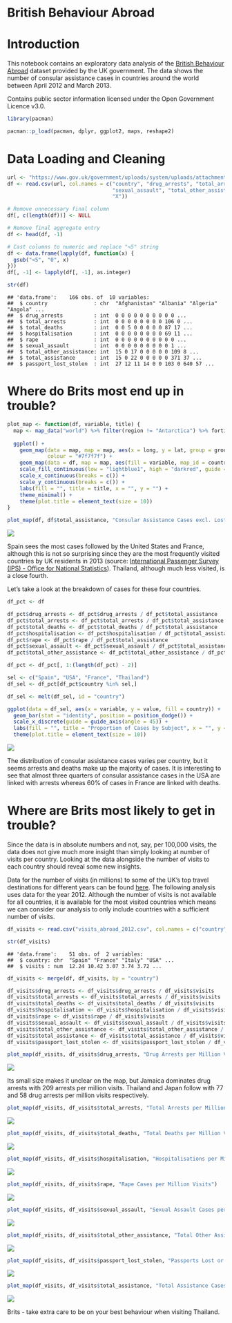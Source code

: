 British Behaviour Abroad
================

# Introduction

This notebook contains an exploratory data analysis of the [British
Behaviour
Abroad](https://www.data.gov.uk/dataset/35f0785d-e85b-49ef-869c-2eca49755aa5/british-behaviour-abroad)
dataset provided by the UK government. The data shows the number of
consular assistance cases in countries around the world between April
2012 and March 2013.

Contains public sector information licensed under the Open Government
Licence v3.0.

``` r
library(pacman)

pacman::p_load(pacman, dplyr, ggplot2, maps, reshape2)
```

# Data Loading and Cleaning

``` r
url <- "https://www.gov.uk/government/uploads/system/uploads/attachment_data/file/259521/British_Behaviour_Abroad_2012-2013_data.csv"
df <- read.csv(url, col.names = c("country", "drug_arrests", "total_arrests", "total_deaths", "hospitalisation", "rape",
                                  "sexual_assault", "total_other_assistance", "total_assistance", "passport_lost_stolen",
                                  "X"))

# Remove unnecessary final column
df[, c(length(df))] <- NULL

# Remove final aggregate entry
df <- head(df, -1)

# Cast columns to numeric and replace "<5" string
df <- data.frame(lapply(df, function(x) {
  gsub("<5", "0", x)
}))
df[, -1] <- lapply(df[, -1], as.integer)

str(df)
```

    ## 'data.frame':    166 obs. of  10 variables:
    ##  $ country               : chr  "Afghanistan" "Albania" "Algeria" "Angola" ...
    ##  $ drug_arrests          : int  0 0 0 0 0 0 0 0 0 0 ...
    ##  $ total_arrests         : int  0 0 0 0 0 0 0 0 106 0 ...
    ##  $ total_deaths          : int  0 0 5 0 0 0 0 0 87 17 ...
    ##  $ hospitalisation       : int  0 0 0 0 0 0 0 0 69 11 ...
    ##  $ rape                  : int  0 0 0 0 0 0 0 0 0 0 ...
    ##  $ sexual_assault        : int  0 0 0 0 0 0 0 0 0 1 ...
    ##  $ total_other_assistance: int  15 0 17 0 0 0 0 0 109 8 ...
    ##  $ total_assistance      : int  15 0 22 0 0 0 0 0 371 37 ...
    ##  $ passport_lost_stolen  : int  27 12 11 14 0 0 103 0 640 57 ...

# Where do Brits most end up in trouble?

``` r
plot_map <- function(df, variable, title) {
  map <- map_data("world") %>% filter(region != "Antarctica") %>% fortify
  
  ggplot() +
    geom_map(data = map, map = map, aes(x = long, y = lat, group = group, map_id = region), fill = "white",
             colour = "#7f7f7f") +
    geom_map(data = df, map = map, aes(fill = variable, map_id = country), colour = "#7f7f7f") +
    scale_fill_continuous(low = "lightblue1", high = "darkred", guide = "colorbar") +
    scale_x_continuous(breaks = c()) +
    scale_y_continuous(breaks = c()) +
    labs(fill = "", title = title, x = "", y = "") +
    theme_minimal() +
    theme(plot.title = element_text(size = 10))
}
```

``` r
plot_map(df, df$total_assistance, "Consular Assistance Cases excl. Lost/Stolen Passports")
```

![](british_behaviour_abroad_files/figure-gfm/unnamed-chunk-4-1.png)<!-- -->

Spain sees the most cases followed by the United States and France,
although this is not so surprising since they are the most frequently
visited countries by UK residents in 2013 (source: [International
Passenger Survey (IPS) - Office for National
Statistics](https://www.ons.gov.uk/peoplepopulationandcommunity/leisureandtourism/articles/traveltrends/2014-05-08#commentary-uk-residents-visits-abroad)).
Thailand, although much less visited, is a close fourth.

Let’s take a look at the breakdown of cases for these four countries.

``` r
df_pct <- df

df_pct$drug_arrests <- df_pct$drug_arrests / df_pct$total_assistance
df_pct$total_arrests <- df_pct$total_arrests / df_pct$total_assistance
df_pct$total_deaths <- df_pct$total_deaths / df_pct$total_assistance
df_pct$hospitalisation <- df_pct$hospitalisation / df_pct$total_assistance
df_pct$rape <- df_pct$rape / df_pct$total_assistance
df_pct$sexual_assault <- df_pct$sexual_assault / df_pct$total_assistance
df_pct$total_other_assistance <- df_pct$total_other_assistance / df_pct$total_assistance

df_pct <- df_pct[, 1:(length(df_pct) - 2)]

sel <- c("Spain", "USA", "France", "Thailand")
df_sel <- df_pct[df_pct$country %in% sel,]

df_sel <- melt(df_sel, id = "country")

ggplot(data = df_sel, aes(x = variable, y = value, fill = country)) +
  geom_bar(stat = "identity", position = position_dodge()) +
  scale_x_discrete(guide = guide_axis(angle = 45)) +
  labs(fill = "", title = "Proportion of Cases by Subject", x = "", y = "") +
  theme(plot.title = element_text(size = 10))
```

![](british_behaviour_abroad_files/figure-gfm/unnamed-chunk-5-1.png)<!-- -->

The distribution of consular assistance cases varies per country, but it
seems arrests and deaths make up the majority of cases. It is
interesting to see that almost three quarters of consular assistance
cases in the USA are linked with arrests whereas 60% of cases in France
are linked with deaths.

# Where are Brits most likely to get in trouble?

Since the data is in absolute numbers and not, say, per 100,000 visits,
the data does not give much more insight than simply looking at number
of visits per country. Looking at the data alongside the number of
visits to each country should reveal some new insights.

Data for the number of visits (in millions) to some of the UK’s top
travel destinations for different years can be found
[here](https://www.finder.com/uk/outbound-tourism-statistics). The
following analysis uses data for the year 2012. Although the number of
visits is not available for all countries, it is available for the most
visited countries which means we can consider our analysis to only
include countries with a sufficient number of visits.

``` r
df_visits <- read.csv("visits_abroad_2012.csv", col.names = c("country", "visits"))

str(df_visits)
```

    ## 'data.frame':    51 obs. of  2 variables:
    ##  $ country: chr  "Spain" "France" "Italy" "USA" ...
    ##  $ visits : num  12.24 10.42 3.07 3.74 3.72 ...

``` r
df_visits <- merge(df, df_visits, by = "country")

df_visits$drug_arrests <- df_visits$drug_arrests / df_visits$visits
df_visits$total_arrests <- df_visits$total_arrests / df_visits$visits
df_visits$total_deaths <- df_visits$total_deaths / df_visits$visits
df_visits$hospitalisation <- df_visits$hospitalisation / df_visits$visits
df_visits$rape <- df_visits$rape / df_visits$visits
df_visits$sexual_assault <- df_visits$sexual_assault / df_visits$visits
df_visits$total_other_assistance <- df_visits$total_other_assistance / df_visits$visits
df_visits$total_assistance <- df_visits$total_assistance / df_visits$visits
df_visits$passport_lost_stolen <- df_visits$passport_lost_stolen / df_visits$visits

plot_map(df_visits, df_visits$drug_arrests, "Drug Arrests per Million Visits")
```

![](british_behaviour_abroad_files/figure-gfm/unnamed-chunk-7-1.png)<!-- -->

Its small size makes it unclear on the map, but Jamaica dominates drug
arrests with 209 arrests per million visits. Thailand and Japan follow
with 77 and 58 drug arrests per million visits respectively.

``` r
plot_map(df_visits, df_visits$total_arrests, "Total Arrests per Million Visits")
```

![](british_behaviour_abroad_files/figure-gfm/unnamed-chunk-8-1.png)<!-- -->

``` r
plot_map(df_visits, df_visits$total_deaths, "Total Deaths per Million Visits")
```

![](british_behaviour_abroad_files/figure-gfm/unnamed-chunk-8-2.png)<!-- -->

``` r
plot_map(df_visits, df_visits$hospitalisation, "Hospitalisations per Million Visits")
```

![](british_behaviour_abroad_files/figure-gfm/unnamed-chunk-8-3.png)<!-- -->

``` r
plot_map(df_visits, df_visits$rape, "Rape Cases per Million Visits")
```

![](british_behaviour_abroad_files/figure-gfm/unnamed-chunk-8-4.png)<!-- -->

``` r
plot_map(df_visits, df_visits$sexual_assault, "Sexual Assault Cases per Million Visits")
```

![](british_behaviour_abroad_files/figure-gfm/unnamed-chunk-8-5.png)<!-- -->

``` r
plot_map(df_visits, df_visits$total_other_assistance, "Total Other Assistance Cases per Million Visits")
```

![](british_behaviour_abroad_files/figure-gfm/unnamed-chunk-8-6.png)<!-- -->

``` r
plot_map(df_visits, df_visits$passport_lost_stolen, "Passports Lost or Stolen per Million Visits")
```

![](british_behaviour_abroad_files/figure-gfm/unnamed-chunk-8-7.png)<!-- -->

``` r
plot_map(df_visits, df_visits$total_assistance, "Total Assistance Cases per Million Visits")
```

![](british_behaviour_abroad_files/figure-gfm/unnamed-chunk-8-8.png)<!-- -->

Brits - take extra care to be on your best behaviour when visiting
Thailand.
